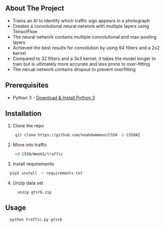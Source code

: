 ## About The Project

  - Trains an AI to identify which traffic sign appears in a photograph
  - Creates a convolutional neural network with multiple layers using TensorFlow
  - The neural network contains multiple convolutional and max-pooling layers
  - Achieved the best results for convolution by using 64 filters and a 2x2 kernel
  - Compared to 32 filters and a 3x3 kernel, it takes the model longer to train but is ultimately more accurate and less prone to over-fitting
  - The nerual network contains dropout to prevent overfitting
  
## Prerequisites

  - Python 3 - [Download & Install Python 3](https://www.python.org/downloads/)

## Installation

1. Clone the repo
   ```sh
    git clone https://github.com/noahdammann/CS50 -b CS50AI
   ```
2. Move into traffic
   ```sh
    cd CS50/Week5/traffic
   ```
3. Install requirements
  ```sh
    pip3 install -r requirements.txt
  ```
4. Unzip data set
   ```
     unzip gtsrb.zip
   ```
   
## Usage

```
  python traffic.py gtsrb
```

